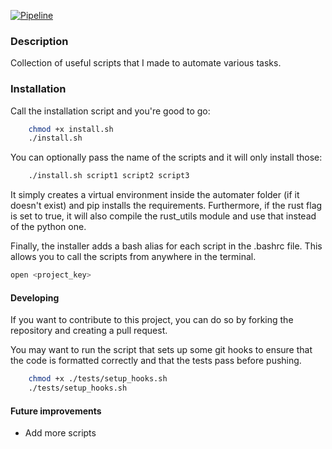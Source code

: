 [![Pipeline](https://github.com/guidodinello/scripts/actions/workflows/pipeline.yaml/badge.svg)](https://github.com/guidodinello/scripts/actions/workflows/pipeline.yaml)

### Description

Collection of useful scripts that I made to automate various tasks.

### Installation

Call the installation script and you're good to go:

```bash
    chmod +x install.sh
    ./install.sh
```

You can optionally pass the name of the scripts and it will only install those:

```bash
    ./install.sh script1 script2 script3
```

It simply creates a virtual environment inside the automater folder (if it doesn't exist) and pip installs the requirements.
Furthermore, if the rust flag is set to true, it will also compile the rust_utils module and use that instead of the python one.

Finally, the installer adds a bash alias for each script in the .bashrc file. This allows you to call the scripts from anywhere in the terminal.

```bash
open <project_key>
```

#### Developing

If you want to contribute to this project, you can do so by forking the repository and creating a pull request.

You may want to run the script that sets up some git hooks to ensure that the code is formatted correctly and that the tests pass before pushing.

```bash
    chmod +x ./tests/setup_hooks.sh
    ./tests/setup_hooks.sh
```

#### Future improvements

-   Add more scripts

